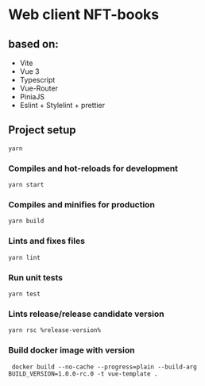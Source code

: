 # Web client NFT-books

## based on:
 - Vite
 - Vue 3
 - Typescript
 - Vue-Router
 - PiniaJS
 - Eslint + Stylelint + prettier

## Project setup
```
yarn
```

### Compiles and hot-reloads for development
```
yarn start
```

### Compiles and minifies for production
```
yarn build
```

### Lints and fixes files
```
yarn lint
```

### Run unit tests
```
yarn test
```

### Lints release/release candidate version
```
yarn rsc %release-version%
```

### Build docker image with version
```
 docker build --no-cache --progress=plain --build-arg BUILD_VERSION=1.0.0-rc.0 -t vue-template .
```
